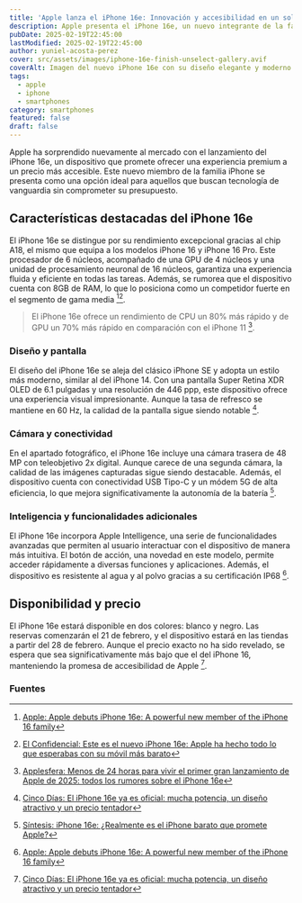 ```yaml
---
title: 'Apple lanza el iPhone 16e: Innovación y accesibilidad en un solo dispositivo'
description: Apple presenta el iPhone 16e, un nuevo integrante de la familia iPhone que combina potencia y asequibilidad. Descubre sus características y novedades.
pubDate: 2025-02-19T22:45:00
lastModified: 2025-02-19T22:45:00
author: yuniel-acosta-perez
cover: src/assets/images/iphone-16e-finish-unselect-gallery.avif
coverAlt: Imagen del nuevo iPhone 16e con su diseño elegante y moderno.
tags:
  - apple
  - iphone
  - smartphones
category: smartphones
featured: false
draft: false
---
```

Apple ha sorprendido nuevamente al mercado con el lanzamiento del iPhone 16e, un dispositivo que promete ofrecer una experiencia premium a un precio más accesible. Este nuevo miembro de la familia iPhone se presenta como una opción ideal para aquellos que buscan tecnología de vanguardia sin comprometer su presupuesto.

## **Características destacadas del iPhone 16e**

El iPhone 16e se distingue por su rendimiento excepcional gracias al chip A18, el mismo que equipa a los modelos iPhone 16 y iPhone 16 Pro. Este procesador de 6 núcleos, acompañado de una GPU de 4 núcleos y una unidad de procesamiento neuronal de 16 núcleos, garantiza una experiencia fluida y eficiente en todas las tareas. Además, se rumorea que el dispositivo cuenta con 8GB de RAM, lo que lo posiciona como un competidor fuerte en el segmento de gama media [^1][^2].

> El iPhone 16e ofrece un rendimiento de CPU un 80% más rápido y de GPU un 70% más rápido en comparación con el iPhone 11 [^3].

### **Diseño y pantalla**

El diseño del iPhone 16e se aleja del clásico iPhone SE y adopta un estilo más moderno, similar al del iPhone 14. Con una pantalla Super Retina XDR OLED de 6.1 pulgadas y una resolución de 446 ppp, este dispositivo ofrece una experiencia visual impresionante. Aunque la tasa de refresco se mantiene en 60 Hz, la calidad de la pantalla sigue siendo notable [^4].

### **Cámara y conectividad**

En el apartado fotográfico, el iPhone 16e incluye una cámara trasera de 48 MP con teleobjetivo 2x digital. Aunque carece de una segunda cámara, la calidad de las imágenes capturadas sigue siendo destacable. Además, el dispositivo cuenta con conectividad USB Tipo-C y un módem 5G de alta eficiencia, lo que mejora significativamente la autonomía de la batería [^5].

### **Inteligencia y funcionalidades adicionales**

El iPhone 16e incorpora Apple Intelligence, una serie de funcionalidades avanzadas que permiten al usuario interactuar con el dispositivo de manera más intuitiva. El botón de acción, una novedad en este modelo, permite acceder rápidamente a diversas funciones y aplicaciones. Además, el dispositivo es resistente al agua y al polvo gracias a su certificación IP68 [^1].

## **Disponibilidad y precio**

El iPhone 16e estará disponible en dos colores: blanco y negro. Las reservas comenzarán el 21 de febrero, y el dispositivo estará en las tiendas a partir del 28 de febrero. Aunque el precio exacto no ha sido revelado, se espera que sea significativamente más bajo que el del iPhone 16, manteniendo la promesa de accesibilidad de Apple [^4].

### **Fuentes**

[^1]: [Apple: Apple debuts iPhone 16e: A powerful new member of the iPhone 16 family](https://www.apple.com/newsroom/2025/02/apple-debuts-iphone-16e-a-powerful-new-member-of-the-iphone-16-family/)
[^2]: [El Confidencial: Este es el nuevo iPhone 16e: Apple ha hecho todo lo que esperabas con su móvil más barato](https://www.elconfidencial.com/tecnologia/2025-02-19/iphone-16e-caracteristicas-precio-opiniones_4068819/)
[^3]: [Applesfera: Menos de 24 horas para vivir el primer gran lanzamiento de Apple de 2025: todos los rumores sobre el iPhone 16e](https://www.applesfera.com/iphone/48-horas-para-vivir-primer-gran-lanzamiento-apple-2025-todos-rumores-iphone-se-4)
[^4]: [Cinco Días: El iPhone 16e ya es oficial: mucha potencia, un diseño atractivo y un precio tentador](https://cincodias.elpais.com/smartlife/smartphones/2025-02-19/iphone-16e-lanzamiento-precio.html)
[^5]: [Síntesis: iPhone 16e: ¿Realmente es el iPhone barato que promete Apple?](https://sintesis.com.mx/2025/02/19/iphone-16e-lanzamiento-precio/)
